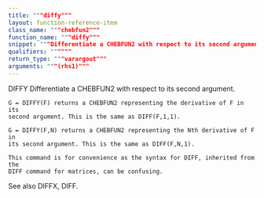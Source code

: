 ```yaml
---
title: """diffy"""
layout: function-reference-item
class_name: """chebfun2"""
function_name: """diffy"""
snippet: """Differentiate a CHEBFUN2 with respect to its second argument."""
qualifiers: """"""
return_type: """varargout"""
arguments: """(rhs1)"""
---
```


 DIFFY   Differentiate a CHEBFUN2 with respect to its second argument.
 
    G = DIFFY(F) returns a CHEBFUN2 representing the derivative of F in its 
    second argument. This is the same as DIFF(F,1,1).
 
    G = DIFFY(F,N) returns a CHEBFUN2 representing the Nth derivative of F in
    its second argument. This is the same as DIFF(F,N,1).
 
    This command is for convenience as the syntax for DIFF, inherited from the
    DIFF command for matrices, can be confusing.
  
  See also DIFFX, DIFF. 
